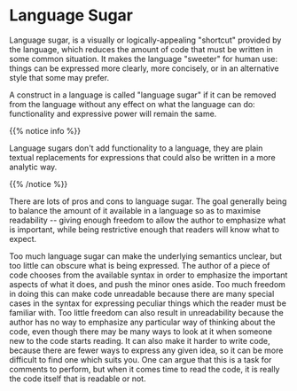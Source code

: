 # Language Sugar

Language sugar, is a visually or logically-appealing "shortcut" provided by the language, which reduces the amount of code that must be written in some common situation. It makes the language "sweeter" for human use: things can be expressed more clearly, more concisely, or in an alternative style that some may prefer.

A construct in a language is called "language sugar" if it can be removed from the language without any effect on what the language can do: functionality and expressive power will remain the same.

{{% notice info %}}

Language sugars don't add functionality to a language, they are plain textual replacements for expressions that could also be written in a more analytic way.

{{% /notice %}}

There are lots of pros and cons to language sugar. The goal generally being to balance the amount of it available in a language so as to maximise readability -- giving enough freedom to allow the author to emphasize what is important, while being restrictive enough that readers will know what to expect. 

Too much language sugar can make the underlying semantics unclear, but too little can obscure what is being expressed. The author of a piece of code chooses from the available syntax in order to emphasize the important aspects of what it does, and push the minor ones aside. Too much freedom in doing this can make code unreadable because there are many special cases in the syntax for expressing peculiar things which the reader must be familiar with. Too little freedom can also result in unreadability because the author has no way to emphasize any particular way of thinking about the code, even though there may be many ways to look at it when someone new to the code starts reading. It can also make it harder to write code, because there are fewer ways to express any given idea, so it can be more difficult to find one which suits you. One can argue that this is a task for comments to perform, but when it comes time to read the code, it is really the code itself that is readable or not.
